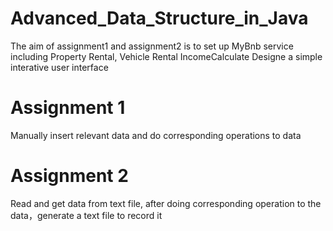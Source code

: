 # Advanced_Data_Structure_in_Java
The aim of assignment1 and assignment2 is to set up MyBnb service
including Property Rental, Vehicle Rental IncomeCalculate 
Designe a simple interative user interface

# Assignment 1
Manually insert relevant data and do corresponding operations to data

# Assignment 2
Read and get data from text file, after doing corresponding operation to the data，generate a text file to record it 
